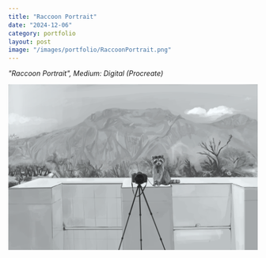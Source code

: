 ```yaml
---
title: "Raccoon Portrait"
date: "2024-12-06"
category: portfolio
layout: post
image: "/images/portfolio/RaccoonPortrait.png"
---
```

*"Raccoon Portrait", Medium: Digital (Procreate)*

<p align="center">
<span class="image fit"><img src='/images/portfolio/RaccoonPortrait.png' alt="raccoon"/></span>
</p>
